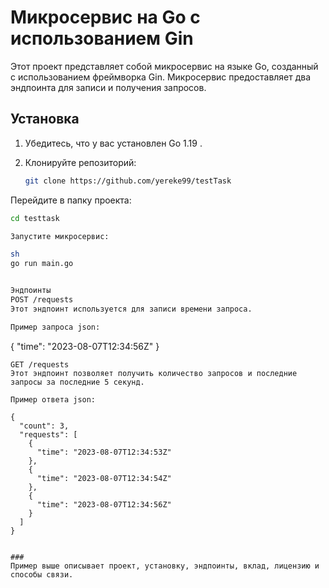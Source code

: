 # Микросервис на Go с использованием Gin

Этот проект представляет собой микросервис на языке Go, созданный с использованием фреймворка Gin. Микросервис предоставляет два эндпоинта для записи и получения запросов.

## Установка

1. Убедитесь, что у вас установлен Go 1.19 .
2. Клонируйте репозиторий:

   ```sh
   git clone https://github.com/yereke99/testTask

Перейдите в папку проекта: 

```sh
cd testtask

Запустите микросервис:

sh 
go run main.go


Эндпоинты
POST /requests
Этот эндпоинт используется для записи времени запроса.

Пример запроса json:
   ```
   {
    "time": "2023-08-07T12:34:56Z"
   }

```
GET /requests
Этот эндпоинт позволяет получить количество запросов и последние запросы за последние 5 секунд.

Пример ответа json:

{
  "count": 3,
  "requests": [
    {
      "time": "2023-08-07T12:34:53Z"
    },
    {
      "time": "2023-08-07T12:34:54Z"
    },
    {
      "time": "2023-08-07T12:34:56Z"
    }
  ]
}


###
Пример выше описывает проект, установку, эндпоинты, вклад, лицензию и способы связи.


